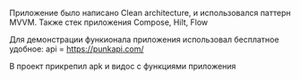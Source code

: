 Приложение было написано Clean architecture, и использовался паттерн MVVM.
Также стек приложения Compose, Hilt, Flow

Для демонстрации функионала приложения использовал бесплатное удобное:
api = https://punkapi.com/ 

В проект прикрепил apk и видос с функциями приложения
